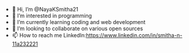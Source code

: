 - 👋 Hi, I’m @NayaKSmitha21
- 👀 I’m interested in programming 
- 🌱 I’m currently learning coding and web development
- 💞️ I’m looking to collaborate on various open sources
- 📫 How to reach me LinkedIn:https://www.linkedin.com/in/smitha-n-11a232221

<!---
NayaKSmitha21/NayaKSmitha21 is a ✨ special ✨ repository because its `README.md` (this file) appears on your GitHub profile.
You can click the Preview link to take a look at your changes.
--->
